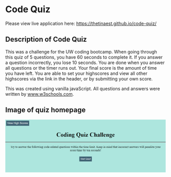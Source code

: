 # Code Quiz
Please view live application here: https://thetinaest.github.io/code-quiz/

## Description of Code Quiz

This was a challenge for the UW coding bootcamp. 
When going through this quiz of 5 questions, you have 60 seconds to complete it. 
If you answer a question incorrectly, you lose 10 seconds. 
You are done when you answer all questions or the timer runs out.
 Your final score is the amount of time you have left. You are able to set your highscores and view all other highscores via the link in the header, or by submitting your own score. 

This was created using vanilla javaScript.
All questions and answers were written by www.w3schools.com.


## Image of quiz homepage
![Screenshot](/assets/screenshot.PNG)

